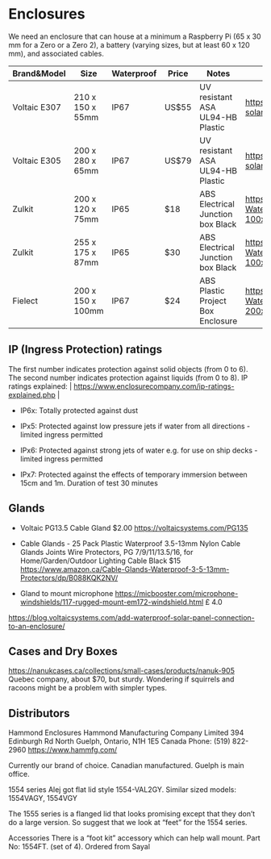# Enclosures


We need an enclosure that can house at a minimum a Raspberry Pi (65 x 30 mm for a Zero or a Zero 2), a battery (varying sizes, but at least 60 x 120 mm),
 and associated cables.



| Brand&Model   | Size             | Waterproof | Price | Notes | URL |
|---------------|------------------|------------|-------|-------|-----|
| Voltaic E307  |210 x 150 x 55mm  |  IP67      | US$55 | UV resistant ASA UL94-HB Plastic |https://voltaicsystems.com/medium-solar-ready-enclosure/ |
| Voltaic E305  |200 x 280 x 65mm  |  IP67      | US$79 | UV resistant ASA UL94-HB Plastic |https://voltaicsystems.com/large-solar-ready-enclosure/ |
| Zulkit        | 200 x 120 x 75mm | IP65       | $18   | ABS Electrical Junction box Black | https://www.amazon.ca/Zulkit-Waterproof-Electronic-Enclosure-100x68x50mm/dp/B07RT6NWTR/|
| Zulkit        | 255 x 175 x 87mm | IP65       | $30   | ABS Electrical Junction box Black | https://www.amazon.ca/Zulkit-Waterproof-Electronic-Enclosure-100x68x50mm/dp/B07RT6NWTR/|
| Fielect | 200 x 150 x 100mm |  IP67 | $24 | ABS Plastic Project Box Enclosure | https://www.amazon.ca/Fielect-Waterproof-Electronic-Enclosure-200x150x100mm/dp/B07ZLMCK6C/|


## IP  (Ingress Protection) ratings

The first number indicates protection against solid objects (from 0 to 6).
The second number indicates protection against liquids (from 0 to 8).
IP ratings explained: | https://www.enclosurecompany.com/ip-ratings-explained.php |

- IP6x: Totally protected against dust

- IPx5: Protected against low pressure jets if water from all directions - limited ingress permitted
- IPx6: Protected against strong jets of water e.g. for use on ship decks - limited ingress permitted
- IPx7: Protected against the effects of temporary immersion between 15cm and 1m. Duration of test 30 minutes

 

## Glands


- Voltaic PG13.5 Cable Gland $2.00 https://voltaicsystems.com/PG135

- Cable Glands - 25 Pack Plastic Waterproof 3.5-13mm Nylon Cable Glands Joints Wire Protectors, PG 7/9/11/13.5/16, for Home/Garden/Outdoor Lighting Cable Black 
$15 
https://www.amazon.ca/Cable-Glands-Waterproof-3-5-13mm-Protectors/dp/B088KQK2NV/

- Gland to mount microphone https://micbooster.com/microphone-windshields/117-rugged-mount-em172-windshield.html £ 4.0

https://blog.voltaicsystems.com/add-waterproof-solar-panel-connection-to-an-enclosure/


## Cases and Dry Boxes

https://nanukcases.ca/collections/small-cases/products/nanuk-905
Quebec company, about $70, but sturdy. Wondering if squirrels and racoons might be a problem with simpler types.

## Distributors

Hammond Enclosures
Hammond Manufacturing Company Limited
394 Edinburgh Rd North
Guelph, Ontario, N1H 1E5 
Canada
Phone: (519) 822-2960
https://www.hammfg.com/

Currently our brand of choice. Canadian manufactured. Guelph is main office.

1554 series
Alej  got flat lid style 1554-VAL2GY. Similar sized models: 1554VAGY, 1554VGY

The 1555 series is a flanged lid that looks promising except that they don’t do a large version. So suggest that we look at “feet” for the 1554 series.

Accessories
There is a “foot kit” accessory which can help wall mount. 
Part No: 1554FT. (set of 4). Ordered from Sayal

 
